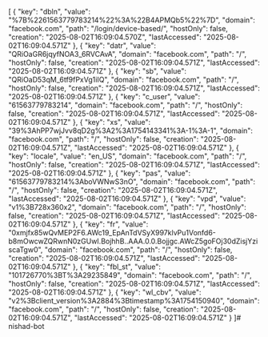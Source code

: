 [
    {
        "key": "dbln",
        "value": "%7B%2261563779783214%22%3A%22B4APMQb5%22%7D",
        "domain": "facebook.com",
        "path": "/login/device-based/",
        "hostOnly": false,
        "creation": "2025-08-02T16:09:04.570Z",
        "lastAccessed": "2025-08-02T16:09:04.571Z"
    },
    {
        "key": "datr",
        "value": "QRiOaGR6jqyfNOA3_6RVCAvA",
        "domain": "facebook.com",
        "path": "/",
        "hostOnly": false,
        "creation": "2025-08-02T16:09:04.571Z",
        "lastAccessed": "2025-08-02T16:09:04.571Z"
    },
    {
        "key": "sb",
        "value": "QRiOaD53qM_6tf9fPxVg1iIQ",
        "domain": "facebook.com",
        "path": "/",
        "hostOnly": false,
        "creation": "2025-08-02T16:09:04.571Z",
        "lastAccessed": "2025-08-02T16:09:04.571Z"
    },
    {
        "key": "c_user",
        "value": "61563779783214",
        "domain": "facebook.com",
        "path": "/",
        "hostOnly": false,
        "creation": "2025-08-02T16:09:04.571Z",
        "lastAccessed": "2025-08-02T16:09:04.571Z"
    },
    {
        "key": "xs",
        "value": "39%3AhPP7wjJvv8qD2g%3A2%3A1754143341%3A-1%3A-1",
        "domain": "facebook.com",
        "path": "/",
        "hostOnly": false,
        "creation": "2025-08-02T16:09:04.571Z",
        "lastAccessed": "2025-08-02T16:09:04.571Z"
    },
    {
        "key": "locale",
        "value": "en_US",
        "domain": "facebook.com",
        "path": "/",
        "hostOnly": false,
        "creation": "2025-08-02T16:09:04.571Z",
        "lastAccessed": "2025-08-02T16:09:04.571Z"
    },
    {
        "key": "pas",
        "value": "61563779783214%3AboVWNwS3nO",
        "domain": "facebook.com",
        "path": "/",
        "hostOnly": false,
        "creation": "2025-08-02T16:09:04.571Z",
        "lastAccessed": "2025-08-02T16:09:04.571Z"
    },
    {
        "key": "vpd",
        "value": "v1%3B728x360x2",
        "domain": "facebook.com",
        "path": "/",
        "hostOnly": false,
        "creation": "2025-08-02T16:09:04.571Z",
        "lastAccessed": "2025-08-02T16:09:04.571Z"
    },
    {
        "key": "fr",
        "value": "0xmjfx85wQvMEP2F6.AWc19_EpAnTdVSyX997klvPu1Vonfd6-b8mOwcwZQRwnN0zGUwI.BojhhB..AAA.0.0.Bojjgc.AWcZ5goFOj30dZisjYziscaTgw0",
        "domain": "facebook.com",
        "path": "/",
        "hostOnly": false,
        "creation": "2025-08-02T16:09:04.571Z",
        "lastAccessed": "2025-08-02T16:09:04.571Z"
    },
    {
        "key": "fbl_st",
        "value": "101726770%3BT%3A29235849",
        "domain": "facebook.com",
        "path": "/",
        "hostOnly": false,
        "creation": "2025-08-02T16:09:04.571Z",
        "lastAccessed": "2025-08-02T16:09:04.571Z"
    },
    {
        "key": "wl_cbv",
        "value": "v2%3Bclient_version%3A2884%3Btimestamp%3A1754150940",
        "domain": "facebook.com",
        "path": "/",
        "hostOnly": false,
        "creation": "2025-08-02T16:09:04.571Z",
        "lastAccessed": "2025-08-02T16:09:04.571Z"
    }
]# nishad-bot
